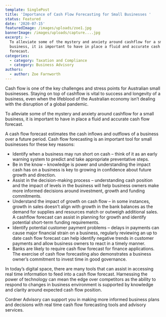 ```yaml
---
template: SinglePost
title: 'Importance of Cash Flow Forecasting for Small Businesses '
status: Featured
date: '2020-07-15'
featuredImage: /images/uploads/zoe1.jpg
bannerImage: /images/uploads/capture....jpg
excerpt: >-
  To alleviate some of the mystery and anxiety around cashflow for a small
  business, it is important to have in place a fluid and accurate cash flow
  forecast. 
categories:
  - category: Taxation and Compliance
  - category: Business Advisory
authors:
  - author: Zoe Farnworth
---
```

Cash flow is one of the key challenges and stress points for Australian small businesses. Staying on top of cashflow is vital to success and longevity of a business, even when the lifeblood of the Australian economy isn’t dealing with the disruption of a global pandemic.  



To alleviate some of the mystery and anxiety around cashflow for a small business, it is important to have in place a fluid and accurate cash flow forecast.  



A cash flow forecast estimates the cash inflows and outflows of a business over a future period. Cash flow forecasting is an important tool for small businesses for these key reasons: 



* Identify when a business may run short on cash – think of it as an early warning system to predict and take appropriate preventative steps. 
* Be in the know – knowledge is power and understanding the impact cash has on a business is key to growing in confidence about future growth and direction.  
* Assist in the decision-making process – understanding cash position and the impact of levels in the business will help business owners make more informed decisions around investment, growth and funding commitments.    
* Understand the impact of growth on cash flow – in some instances, growth in sales doesn’t align with growth in the bank balances as the demand for supplies and resources match or outweigh additional sales. A cashflow forecast can assist in planning for growth and identify potential short-term funding requirements.  
* Identify potential customer payment problems – delays in payments can cause major financial strain on a business, regularly reviewing an up to date cash flow forecast can help identify negative trends in customer payments and allow business owners to react in a timely manner.  
* Banks are likely to require cash flow forecast for finance applications. The exercise of cash flow forecasting also demonstrates a business owner’s commitment to invest time in good governance.   



In today’s digital space, there are many tools that can assist in accessing real time information to feed into a cash flow forecast. Harnessing the power of technology can mean the edge over competitors as the ability to respond to changes in business environment is supported by knowledge and clarity around expected cash flow position.  



Cordner Advisory can support you in making more informed business plans and decisions with real time cash flow forecasting tools and advisory services.
